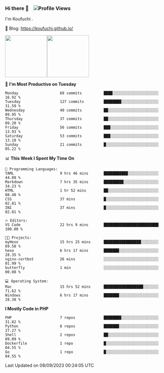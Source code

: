 ### Hi there 👋 &nbsp;&nbsp; ![Profile Views](http://img.shields.io/badge/Profile%20Views-122-blue)

I'm Koufuchi . 

📔 Blog: <https://koufuchi.github.io/>

<img align="" height="137px" src="https://github-readme-stats-seven-nu-30.vercel.app/api?username=Koufuchi&hide=issues,contribs&show_icons=true&line_height=21&theme=radical&locale=en" /><img align="" height="137px" src="https://github-readme-stats-seven-nu-30.vercel.app/api/top-langs/?username=Koufuchi&layout=compact&hide=blade,html,css,pug,scss&theme=radical&locale=en" />

<!--START_SECTION:waka-->
📅 **I'm Most Productive on Tuesday** 

```text
Monday                   68 commits          ████░░░░░░░░░░░░░░░░░░░░░   16.92 % 
Tuesday                  127 commits         ████████░░░░░░░░░░░░░░░░░   31.59 % 
Wednesday                40 commits          ██░░░░░░░░░░░░░░░░░░░░░░░   09.95 % 
Thursday                 37 commits          ██░░░░░░░░░░░░░░░░░░░░░░░   09.20 % 
Friday                   56 commits          ███░░░░░░░░░░░░░░░░░░░░░░   13.93 % 
Saturday                 53 commits          ███░░░░░░░░░░░░░░░░░░░░░░   13.18 % 
Sunday                   21 commits          █░░░░░░░░░░░░░░░░░░░░░░░░   05.22 % 
```


📊 **This Week I Spent My Time On** 

```text
💬 Programming Languages: 
YAML                     9 hrs 46 mins       ███████████░░░░░░░░░░░░░░   44.08 % 
Markdown                 7 hrs 35 mins       █████████░░░░░░░░░░░░░░░░   34.23 % 
HTML                     1 hr 52 mins        ██░░░░░░░░░░░░░░░░░░░░░░░   08.48 % 
CSS                      37 mins             █░░░░░░░░░░░░░░░░░░░░░░░░   02.81 % 
INI                      37 mins             █░░░░░░░░░░░░░░░░░░░░░░░░   02.81 % 

🔥 Editors: 
VS Code                  22 hrs 9 mins       █████████████████████████   100.00 % 

🐱‍💻 Projects: 
myHexo                   15 hrs 25 mins      █████████████████░░░░░░░░   69.58 % 
hexo                     6 hrs 17 mins       ███████░░░░░░░░░░░░░░░░░░   28.35 % 
nginx-certbot            26 mins             ░░░░░░░░░░░░░░░░░░░░░░░░░   01.99 % 
butterfly                1 min               ░░░░░░░░░░░░░░░░░░░░░░░░░   00.08 % 

💻 Operating System: 
Mac                      15 hrs 52 mins      ██████████████████░░░░░░░   71.62 % 
Windows                  6 hrs 17 mins       ███████░░░░░░░░░░░░░░░░░░   28.38 % 
```

**I Mostly Code in PHP** 

```text
PHP                      7 repos             ████████░░░░░░░░░░░░░░░░░   31.82 % 
Python                   6 repos             ███████░░░░░░░░░░░░░░░░░░   27.27 % 
Shell                    2 repos             ██░░░░░░░░░░░░░░░░░░░░░░░   09.09 % 
Dockerfile               1 repo              █░░░░░░░░░░░░░░░░░░░░░░░░   04.55 % 
Go                       1 repo              █░░░░░░░░░░░░░░░░░░░░░░░░   04.55 % 
```




 Last Updated on 08/09/2023 00:24:05 UTC
<!--END_SECTION:waka-->


